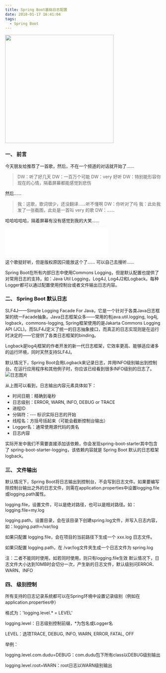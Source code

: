 ```yaml
---
title: Spring Boot基础日志配置
date: 2018-01-17 16:41:04
tags:
  - Spring Boot
---
```


<img src="/assets/postImg/springbootlogsLogo.jpeg" width="350px" height="350px">

### 一、 前言

今天朋友给推荐了一首歌，然后，不在一个频道的对话就开始了......
> DW：听了好几天
DW：一百万个可能
DW：very 好听
DW：特别能形容你现在的心情，隔着屏幕都能感觉到悲伤

然后......

> 我：这歌，歌词很少，还没翻译......听不懂啊
DW：你听对了吗
我：此处我发了一张截图，此处是一首叫 very 的歌
DW：......

哈哈哈哈哈，隔着屏幕有没有感觉到我的大笑......

<iframe frameborder="no" border="0" marginwidth="0" marginheight="0" width=330 height=86 src="//music.163.com/outchain/player?type=2&id=498139314&auto=1&height=66"></iframe>

这个歌挺好听，但是版权原因只能放这个了......
可以自己去搜听......

<!-- more -->

Spring Boot在所有内部日志中使用Commons Logging，但是默认配置也提供了对常用日志的支持，如：Java Util Logging，Log4J, Log4J2和Logback。每种Logger都可以通过配置使用控制台或者文件输出日志内容。

### 二、 Spring Boot 默认日志

SLF4J——Simple Logging Facade For Java，它是一个针对于各类Java日志框架的统一Facade抽象。Java日志框架众多——常用的有java.util.logging, log4j, logback，commons-logging, Spring框架使用的是Jakarta Commons Logging API (JCL)。而SLF4J定义了统一的日志抽象接口，而真正的日志实现则是在运行时决定的——它提供了各类日志框架的binding。

Logback是log4j框架的作者开发的新一代日志框架，它效率更高、能够适应诸多的运行环境，同时天然支持SLF4J。

默认情况下，Spring Boot会用Logback来记录日志，并用INFO级别输出到控制台。在运行应用程序和其他例子时，你应该已经看到很多INFO级别的日志了。
![日志图片](/assets/postImg/springdefaultlogs.jpg)

从上图可以看到，日志输出内容元素具体如下：

* 时间日期：精确到毫秒
* 日志级别：ERROR, WARN, INFO, DEBUG or TRACE
* 进程ID
* 分隔符：--- 标识实际日志的开始
* 线程名：方括号括起来（可能会截断控制台输出）
* Logger名：通常使用源代码的类名
* 日志内容

实际开发中我们不需要直接添加该依赖，你会发现spring-boot-starter其中包含了 spring-boot-starter-logging，该依赖内容就是 Spring Boot 默认的日志框架 logback。

### 三、 文件输出

默认情况下，Spring Boot将日志输出到控制台，不会写到日志文件。如果要编写除控制台输出之外的日志文件，则需在application.properties中设置logging.file或logging.path属性。

logging.file，设置文件，可以是绝对路径，也可以是相对路径。如：logging.file=my.log

logging.path，设置目录，会在该目录下创建spring.log文件，并写入日志内容，如：logging.path=/var/log

如果只配置 logging.file，会在项目的当前路径下生成一个 xxx.log 日志文件。

如果只配置 logging.path，在 /var/log文件夹生成一个日志文件为 spring.log

注：二者不能同时使用，如若同时使用，则只有logging.file生效
默认情况下，日志文件大小达到10MB时会切分一次，产生新的日志文件，默认级别问ERROR、WARN、INFO

### 四、 级别控制

所有支持的日志记录系统都可以在Spring环境中设置记录级别（例如在application.properties中）

格式为：'logging.level.* = LEVEL'

logging.level：日志级别控制前缀，*为包名或Logger名

LEVEL：选项TRACE, DEBUG, INFO, WARN, ERROR, FATAL, OFF

举例：

logging.level.com.dudu=DEBUG：com.dudu包下所有class以DEBUG级别输出

logging.level.root=WARN：root日志以WARN级别输出
